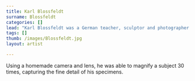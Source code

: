 ```yaml
---
title: Karl Blossfeldt
surname: Blossfeldt
categories: []
lead: "Karl Blossfeldt was a German teacher, sculptor and photographer celebrated by early modernists and the Surrealists for his pioneering close-up photography of plants and flora. "
tags: []
thumb: /images/Blossfeldt.jpg
layout: artist

---
```

Using a homemade camera and lens, he was able to magnify a subject 30 times, capturing the fine detail of his specimens.

